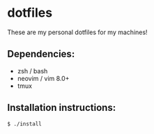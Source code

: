 # dotfiles

These are my personal dotfiles for my machines!

## Dependencies:
* zsh / bash
* neovim / vim 8.0+
* tmux

## Installation instructions:
```console
$ ./install
```
